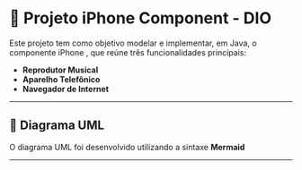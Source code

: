 # 📱 Projeto iPhone Component - DIO

Este projeto tem como objetivo modelar e implementar, em Java, o componente iPhone , que reúne três funcionalidades principais:

- **Reprodutor Musical**
- **Aparelho Telefônico**
- **Navegador de Internet**

---

## 📐 Diagrama UML

O diagrama UML foi desenvolvido utilizando a sintaxe **Mermaid** 



---

